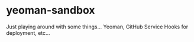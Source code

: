 yeoman-sandbox
==============

Just playing around with some things... Yeoman, GitHub Service Hooks for deployment, etc...
